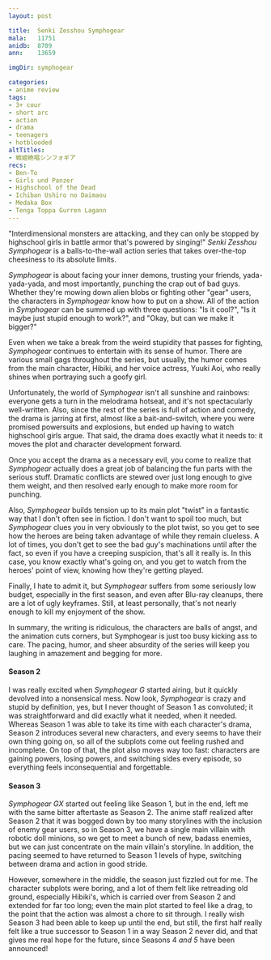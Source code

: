 ```yaml
---
layout: post

title:  Senki Zesshou Symphogear
mala:   11751
anidb:  8709
ann:    13659

imgDir: symphogear

categories:
- anime review
tags:
- 3+ cour
- short arc
- action
- drama
- teenagers
- hotblooded
altTitles:
- 戦姫絶唱シンフォギア
recs:
- Ben-To
- Girls und Panzer
- Highschool of the Dead
- Ichiban Ushiro no Daimaou
- Medaka Box
- Tenga Toppa Gurren Lagann
---
```


"Interdimensional monsters are attacking, and they can only be stopped by highschool girls in battle armor that's powered by singing!"
*Senki Zesshou Symphogear* is a balls-to-the-wall action series that takes over-the-top cheesiness to its absolute limits.

*Symphogear* is about facing your inner demons, trusting your friends, yada-yada-yada, and most importantly, punching the crap out of bad guys.
Whether they're mowing down alien blobs or fighting other "gear" users, the characters in *Symphogear* know how to put on a show.
All of the action in *Symphogear* can be summed up with three questions: "Is it cool?", "Is it maybe just stupid enough to work?", and "Okay, but can we make it bigger?"

Even when we take a break from the weird stupidity that passes for fighting, *Symphogear* continues to entertain with its sense of humor.
There are various small gags throughout the series, but usually, the humor comes from the main character, Hibiki, and her voice actress, Yuuki Aoi, who really shines when portraying such a goofy girl.

Unfortunately, the world of *Symphogear* isn't all sunshine and rainbows: everyone gets a turn in the melodrama hotseat, and it's not spectacularly well-written.
Also, since the rest of the series is full of action and comedy, the drama is jarring at first, almost like a bait-and-switch, where you were promised powersuits and explosions, but ended up having to watch highschool girls argue.
That said, the drama does exactly what it needs to: it moves the plot and character development forward.

Once you accept the drama as a necessary evil, you come to realize that *Symphogear* actually does a great job of balancing the fun parts with the serious stuff.
Dramatic conflicts are stewed over just long enough to give them weight, and then resolved early enough to make more room for punching.

Also, *Symphogear* builds tension up to its main plot "twist" in a fantastic way that I don't often see in fiction.
I don't want to spoil too much, but *Symphogear* clues you in very obviously to the plot twist, so you get to see how the heroes are being taken advantage of while they remain clueless.
A lot of times, you don't get to see the bad guy's machinations until after the fact, so even if you have a creeping suspicion, that's all it really is.
In this case, you know exactly what's going on, and you get to watch from the heroes' point of view, knowing how they're getting played.

Finally, I hate to admit it, but *Symphogear* suffers from some seriously low budget, especially in the first season, and even after Blu-ray cleanups, there are a lot of ugly keyframes.
Still, at least personally, that's not nearly enough to kill my enjoyment of the show.

In summary, the writing is ridiculous, the characters are balls of angst, and the animation cuts corners, but Symphogear is just too busy kicking ass to care.
The pacing, humor, and sheer absurdity of the series will keep you laughing in amazement and begging for more.

#### Season 2

I was really excited when *Symphogear G* started airing, but it quickly devolved into a nonsensical mess.
Now look, *Symphogear* is crazy and stupid by definition, yes, but I never thought of Season 1 as convoluted; it was straightforward and did exactly what it needed, when it needed.
Whereas Season 1 was able to take its time with each character's drama, Season 2 introduces several new characters, and every seems to have their own thing going on, so all of the subplots come out feeling rushed and incomplete.
On top of that, the plot also moves way too fast: characters are gaining powers, losing powers, and switching sides every episode, so everything feels inconsequential and forgettable.

#### Season 3

*Symphogear GX* started out feeling like Season 1, but in the end, left me with the same bitter aftertaste as Season 2.
The anime staff realized after Season 2 that it was bogged down by too many storylines with the inclusion of enemy gear users, so in Season 3, we have a single main villain with robotic doll minions, so we get to meet a bunch of new, badass enemies, but we can just concentrate on the main villain's storyline.
In addition, the pacing seemed to have returned to Season 1 levels of hype, switching between drama and action in good stride.

However, somewhere in the middle, the season just fizzled out for me.
The character subplots were boring, and a lot of them felt like retreading old ground, especially Hibiki's, which is carried over from Season 2 and extended for far too long; even the main plot started to feel like a drag, to the point that the action was almost a chore to sit through.
I really wish Season 3 had been able to keep up until the end, but still, the first half really felt like a true successor to Season 1 in a way Season 2 never did, and that gives me real hope for the future, since Seasons 4 *and 5* have been announced!